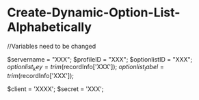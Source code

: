 # Create-Dynamic-Option-List-Alphabetically

//Variables need to be changed

$servername = "XXX";
$profileID = "XXX"; 
$optionlistID = "XXX";
$optionlist_key = trim($recordInfo['XXX']);
$optionlist_label = trim($recordInfo['XXX']);


$client = 'XXXX';
$secret = 'XXX';
